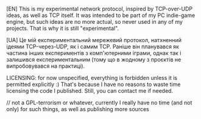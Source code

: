 [EN]
This is my experimental network protocol, inspired by TCP-over-UDP ideas, as well as TCP itself.
It was intended to be part of my PC indie-game engine, but such ideas are no more actual, so never used in any of my projects.
That is why it is still "experimental".

[UA]
Це мій експериментальний мережевий протокол, натхненний ідеями TCP-через-UDP, як і самим TCP.
Раніше він планувався як частина інших експериментів з комп'ютерними іграми, однак так і залишився експериментальним (тому що в жодному з проєктів не випробовувався на практиці).


LICENSING: for now unspecified, everything is forbidden unless it is permitted explicitly :)
That's because I have no reasons to waste time licensing the code I published.
Still, you can contact me if needed.

// not a GPL-terrorism or whatever, currently I really have no time (and not only) for such things, as well as publishing more sources
